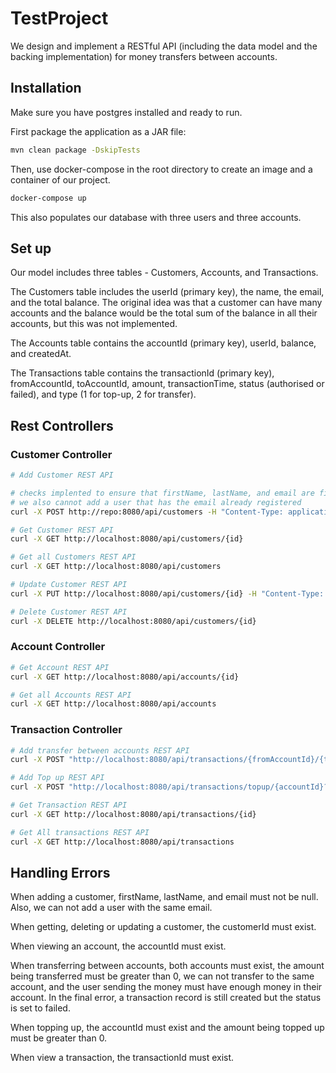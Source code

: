 # TestProject

We design and implement a RESTful API (including the data model and the backing
implementation) for money transfers between accounts.

## Installation

Make sure you have postgres installed and ready to run.

First package the application as a JAR file:

```bash
mvn clean package -DskipTests
```

Then, use docker-compose in the root directory to create an image and a container of our project.

```bash
docker-compose up
```
This also populates our database with three users and three accounts.

## Set up
Our model includes three tables - Customers, Accounts, and Transactions. 

The Customers table includes the userId (primary key), the name, the email, and the total balance. The original idea was that a customer can have many accounts and the balance would be the total sum of the balance in all their accounts, but this was not implemented.

The Accounts table contains the accountId (primary key), userId, balance, and createdAt.

The Transactions table contains the transactionId (primary key), fromAccountId, toAccountId, amount, transactionTime, status (authorised or failed), and type (1 for top-up, 2 for transfer).

## Rest Controllers

### Customer Controller

```bash
# Add Customer REST API

# checks implented to ensure that firstName, lastName, and email are filled
# we also cannot add a user that has the email already registered
curl -X POST http://repo:8080/api/customers -H "Content-Type: application/json" -d "{\"firstName\":\"Emma\", \"lastName\":\"Borg\", \"email\":\"emmab@gmail.com\", \"balance\":50}"

# Get Customer REST API
curl -X GET http://localhost:8080/api/customers/{id}

# Get all Customers REST API
curl -X GET http://localhost:8080/api/customers

# Update Customer REST API
curl -X PUT http://localhost:8080/api/customers/{id} -H "Content-Type: application/json" -d "{\"firstName\":\"Emma\", \"lastName\":\"Borg\", \"email\":\"emmab@gmail.com\", \"balance\":50}"

# Delete Customer REST API
curl -X DELETE http://localhost:8080/api/customers/{id}
```
### Account Controller

```bash
# Get Account REST API
curl -X GET http://localhost:8080/api/accounts/{id}

# Get all Accounts REST API
curl -X GET http://localhost:8080/api/accounts
```
### Transaction Controller

```bash
# Add transfer between accounts REST API
curl -X POST "http://localhost:8080/api/transactions/{fromAccountId}/{toAccountId}?amount={amount}"

# Add Top up REST API
curl -X POST "http://localhost:8080/api/transactions/topup/{accountId}?amount={50}"

# Get Transaction REST API
curl -X GET http://localhost:8080/api/transactions/{id}

# Get All transactions REST API
curl -X GET http://localhost:8080/api/transactions
```

## Handling Errors

When adding a customer, firstName, lastName, and email must not be null. Also, we can not add a user with the same email.

When getting, deleting or updating a customer, the customerId must exist.

When viewing an account, the accountId must exist.

When transferring between accounts, both accounts must exist, the amount being transferred must be greater than 0, we can not transfer to the same account, and the user sending the money must have enough money in their account. In the final error, a transaction record is still created but the status is set to failed.

When topping up, the accountId must exist and the amount being topped up must be greater than 0.

When view a transaction, the transactionId must exist.
